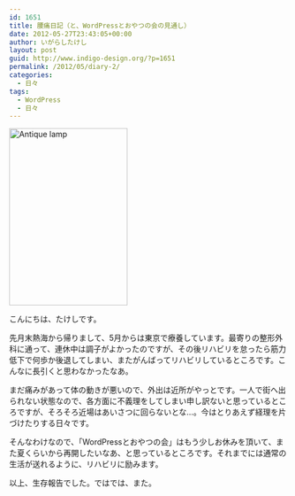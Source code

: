 ```yaml
---
id: 1651
title: 腰痛日記（と、WordPressとおやつの会の見通し）
date: 2012-05-27T23:43:05+00:00
author: いがらしたけし
layout: post
guid: http://www.indigo-design.org/?p=1651
permalink: /2012/05/diary-2/
categories:
  - 日々
tags:
  - WordPress
  - 日々
---
```

[<img src="http://farm8.staticflickr.com/7066/6841517272_7cb536c164_n.jpg" width="214" height="320" alt="Antique lamp" />](http://www.flickr.com/photos/takeshi81/6841517272/ "Antique lamp by Takeshi+81, on Flickr")

こんにちは、たけしです。

先月末熱海から帰りまして、5月からは東京で療養しています。最寄りの整形外科に通って、連休中は調子がよかったのですが、その後リハビリを怠ったら筋力低下で何歩か後退してしまい、またがんばってリハビリしているところです。こんなに長引くと思わなかったなあ。

まだ痛みがあって体の動きが悪いので、外出は近所がやっとです。一人で街へ出られない状態なので、各方面に不義理をしてしまい申し訳ないと思っているところですが、そろそろ近場はあいさつに回らないとな…。今はとりあえず経理を片づけたりする日々です。

そんなわけなので、「WordPressとおやつの会」はもう少しお休みを頂いて、また夏くらいから再開したいなあ、と思っているところです。それまでには通常の生活が送れるように、リハビリに励みます。

以上、生存報告でした。ではでは、また。
